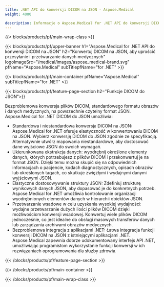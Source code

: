 ```yaml
---
title: .NET API do konwersji DICOM na JSON - Aspose.Medical
weight: 4000

description: Informacje o Aspose.Medical for .NET API do konwersji DICOM na JSON
---
```


{{< blocks/products/pf/main-wrap-class >}}

{{< blocks/products/pf/upper-banner h1="Aspose.Medical for .NET API do konwersji DICOM na JSON" h2="Konwertuj DICOM na JSON, aby uprościć przesyłanie i przetwarzanie danych medycznych" logoImageSrc="/medical/images/aspose_medical-brand.svg" pfName="Aspose.Medical" subTitlepfName="for .NET" >}}

{{< blocks/products/pf/main-container pfName="Aspose.Medical" subTitlepfName="for .NET" >}}

{{< blocks/products/pf/feature-page-section h2="Funkcje DICOM do JSON">}}

<p>Bezproblemowa konwersja plików DICOM, standardowego formatu obrazów i danych medycznych, na powszechnie czytelny format JSON. Aspose.Medical for .NET DICOM do JSON umożliwia:</p>

<ul>
<li>Standardowa i niestandardowa konwersja DICOM na JSON: Aspose.Medical for .NET oferuje elastyczność w konwertowaniu DICOM na JSON. Wybierz konwersję DICOM do JSON zgodnie ze specyfikacją. Alternatywnie utwórz mapowania niestandardowe, aby dostosować dane wyjściowe JSON do swoich wymagań.</li>
<li>Ukierunkowana ekstrakcja danych: wyodrębnij określone elementy danych, których potrzebujesz z plików DICOM i przekonwertuj je na format JSON. Dzięki temu można skupić się na odpowiednich informacjach o pacjencie, kodach diagnostycznych, opisach obrazów lub określonych tagach, co skutkuje zwięzłymi i wydajnymi danymi wyjściowymi JSON.</li>
<li>Elastyczne dostosowywanie struktury JSON: Zdefiniuj strukturę wynikowych danych JSON, aby dopasować je do konkretnych potrzeb. Aspose.Medical for .NET umożliwia kontrolowanie organizacji wyodrębnionych elementów danych w hierarchii obiektów JSON.</li>
<li>Przetwarzanie wsadowe w celu uzyskania wysokiej wydajności: wydajne przetwarzanie dużych ilości plików DICOM dzięki możliwościom konwersji wsadowej. Konwertuj wiele plików DICOM jednocześnie, co jest idealne do obsługi masowych transferów danych lub zarządzania archiwami obrazów medycznych.</li>
<li>Bezproblemowa integracja z aplikacjami .NET: Łatwa integracja funkcji konwersji DICOM na JSON z istniejącymi aplikacjami .NET.  Aspose.Medical zapewnia dobrze udokumentowany interfejs API .NET, umożliwiając programistom wykorzystanie funkcji konwersji w ich rozwiązaniach oprogramowania dla służby zdrowia.</li>
</ul>

{{< /blocks/products/pf/feature-page-section >}}

{{< /blocks/products/pf/main-container >}}

{{< /blocks/products/pf/main-wrap-class >}}